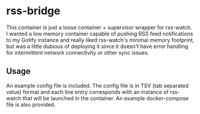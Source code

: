 # rss-bridge

This container is just a loose container + supervisor wrapper for rss-watch. I
wanted a low memory container capable of pushing RSS feed notifications to my
Gotify instance and really liked rss-watch's minimal memory footprint, but was
a little dubious of deploying it since it doesn't have error handling for
intermittent network connectivity or other sync issues.

## Usage

An example config file is included. The config file is in TSV (tab separated
value) format and each line entry corresponds with an instance of rss-watch
that will be launched in the container. An example docker-compose file is also
provided.
